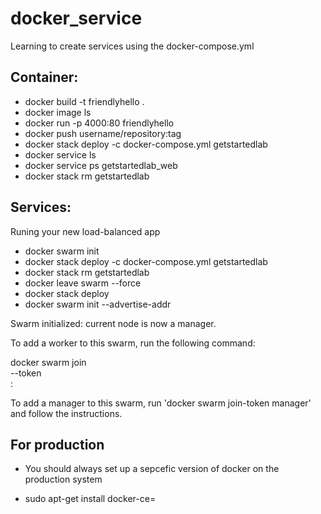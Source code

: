 # docker_service
Learning to create services using the docker-compose.yml

## Container:
- docker build -t friendlyhello .
- docker image ls
- docker run -p 4000:80 friendlyhello
- docker push username/repository:tag
- docker stack deploy -c docker-compose.yml getstartedlab
- docker service ls
- docker service ps getstartedlab_web
- docker stack rm getstartedlab

## Services:

Runing your new load-balanced app
- docker swarm init
- docker stack deploy -c docker-compose.yml getstartedlab
- docker stack rm getstartedlab
- docker leave swarm --force
- docker stack deploy
- docker swarm init --advertise-addr <myvm1 ip>

Swarm initialized: current node <node ID> is now a manager.

To add a worker to this swarm, run the following command:

  docker swarm join \
  --token <token> \
  <myvm ip>:<port>

To add a manager to this swarm, run 'docker swarm join-token manager' and follow the instructions.



## For production
* You should always set up a sepcefic version of docker on the production system
- sudo apt-get install docker-ce=<VERSION>